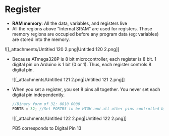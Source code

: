 # Register

- **RAM memory**: All the data, variables, and registers live
- All the regions above “Internal SRAM” are used for registers. Those memory regions are occupied before any program data (eg: variables) are stored into the memory.

![[_attachments/Untitled 120 2.png|Untitled 120 2.png]]

- Because ATmega328P is 8 bit microcontroller, each register is 8 bit. 1 digital pin on Arduino is 1 bit (0 or 1). Thus, each register controls 8 digital pin.
    
    ![[_attachments/Untitled 121 2.png|Untitled 121 2.png]]
    
- When you set a register, you set 8 pins all together. You never set each digital pin independently.
    
    ```C
    //Binary form of 32: 0010 0000
    PORTB = 32; //Set PORTB5 to be HIGH and all other pins controlled by PORTB to be LOW
    ```
    
    ![[_attachments/Untitled 122 2.png|Untitled 122 2.png]]
    
    PB5 corresponds to Digital Pin 13